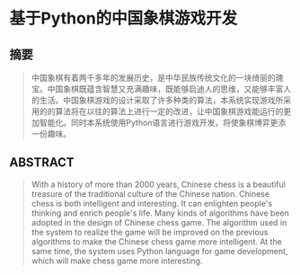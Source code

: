 # 基于Python的中国象棋游戏开发

## 摘要

   >中国象棋有着两千多年的发展历史，是中华民族传统文化的一块绮丽的瑰宝。中国象棋既蕴含智慧又充满趣味，既能够启迪人的思维，又能够丰富人的生活。中国象棋游戏的设计采取了许多种类的算法，本系统实现游戏所采用的的算法将在以往的算法上进行一定的改进，让中国象棋游戏能运行的更加智能化。同时本系统使用Python语言进行游戏开发，将使象棋博弈更添一份趣味。<br> 
    
## ABSTRACT

   >With a history of more than 2000 years, Chinese chess is a beautiful treasure of the traditional culture of the Chinese nation. Chinese chess is both intelligent and interesting. It can enlighten people's thinking and enrich people's life. Many kinds of algorithms have been adopted in the design of Chinese chess game. The algorithm used in the system to realize the game will be improved on the previous algorithms to make the Chinese chess game more intelligent. At the same time, the system uses Python language for game development, which will make chess game more interesting.<br>
